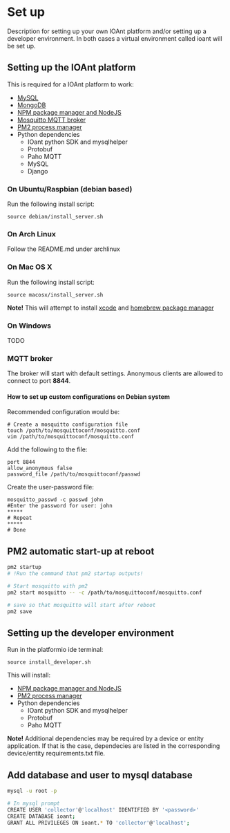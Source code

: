 # Set up
Description for setting up your own IOAnt platform and/or setting up a developer environment. In both cases a virtual environment called ioant will be set up.

## Setting up the IOAnt platform
This is required for a IOAnt platform to work:
- [MySQL](https://www.mysql.com/)
- [MongoDB](https://www.mongodb.com/)
- [NPM package manager and NodeJS](https://www.npmjs.com/)
- [Mosquitto MQTT broker](https://mosquitto.org/)
- [PM2 process manager](http://pm2.keymetrics.io/)
- Python dependencies
    - IOant python SDK and mysqlhelper
    - Protobuf
    - Paho MQTT
    - MySQL
    - Django

### On Ubuntu/Raspbian (debian based)
Run the following install script:
```shell
source debian/install_server.sh
```

### On Arch Linux
Follow the README.md under archlinux

### On Mac OS X
Run the following install script:
```shell
source macosx/install_server.sh
```
**Note!** This will attempt to install [xcode](https://developer.apple.com/xcode/) and [homebrew package manager](https://brew.sh/index_se.html)

### On Windows
TODO


### MQTT broker
The broker will start with default settings. Anonymous clients are allowed to connect to port **8844**.

#### How to set up custom configurations on Debian system
Recommended configuration would be:
```shell
# Create a mosquitto configuration file
touch /path/to/mosquittoconf/mosquitto.conf
vim /path/to/mosquittoconf/mosquitto.conf
```
Add the following to the file:
```shell
port 8844
allow_anonymous false
password_file /path/to/mosquittoconf/passwd
```
Create the user-password file:
```shell
mosquitto_passwd -c passwd john
#Enter the password for user: john
*****
# Repeat
*****
# Done
```

## PM2 automatic start-up at reboot

```sh
pm2 startup
# !Run the command that pm2 startup outputs!

# Start mosquitto with pm2 
pm2 start mosquitto -- -c /path/to/mosquittoconf/mosquitto.conf 

# save so that mosquitto will start after reboot
pm2 save
```

## Setting up the developer environment
Run in the platformio ide terminal:
```shell
source install_developer.sh
```

This will install:
- [NPM package manager and NodeJS](https://www.npmjs.com/)
- [PM2 process manager](http://pm2.keymetrics.io/)
- Python dependencies
    - IOant python SDK and mysqlhelper
    - Protobuf
    - Paho MQTT

**Note!** Additional dependencies may be required by a device or entity application. If that is the case, dependecies are listed in the corresponding device/entity requirements.txt file.


## Add database and user to mysql database

```sh
mysql -u root -p

# In mysql prompt
CREATE USER 'collector'@'localhost' IDENTIFIED BY '<password>'
CREATE DATABASE ioant;
GRANT ALL PRIVILEGES ON ioant.* TO 'collector'@'localhost';

```